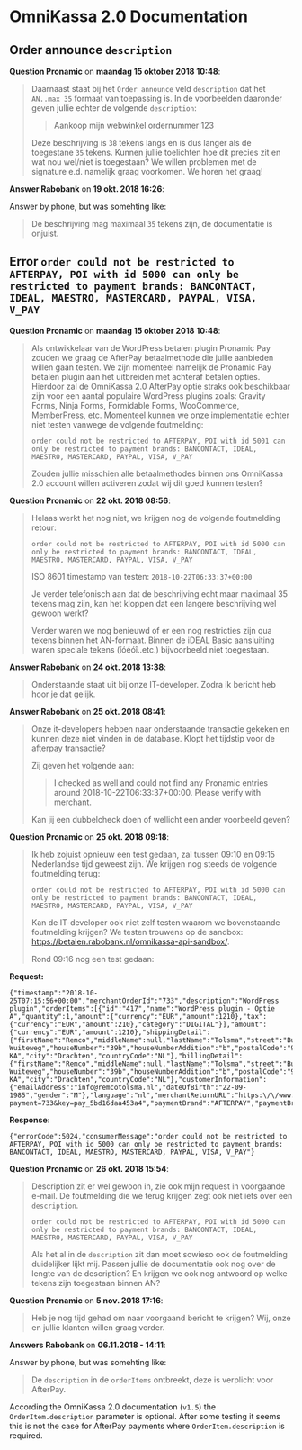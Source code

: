 # OmniKassa 2.0 Documentation

## Order announce `description`

**Question Pronamic** on **maandag 15 oktober 2018 10:48**:

> Daarnaast staat bij het `Order announce` veld `description` dat het `AN..max 35` formaat van toepassing is. In de voorbeelden daaronder geven jullie echter de volgende `description`:
> 
> 
> > Aankoop mijn webwinkel ordernummer 123
> 
> Deze beschrijving is `38` tekens langs en is dus langer als de toegestane `35` tekens. Kunnen jullie toelichten hoe dit precies zit en wat nou wel/niet is toegestaan? We willen problemen met de signature e.d. namelijk graag voorkomen. We horen het graag!

**Answer Rabobank** on **19 okt. 2018 16:26**:

Answer by phone, but was somehting like:

> De beschrijving mag maximaal `35` tekens zijn, de documentatie is onjuist.

## Error `order could not be restricted to AFTERPAY, POI with id 5000 can only be restricted to payment brands: BANCONTACT, IDEAL, MAESTRO, MASTERCARD, PAYPAL, VISA, V_PAY`

**Question Pronamic** on **maandag 15 oktober 2018 10:48**:

> Als ontwikkelaar van de WordPress betalen plugin Pronamic Pay zouden we graag de AfterPay betaalmethode die jullie aanbieden willen gaan testen. We zijn momenteel namelijk de Pronamic Pay betalen plugin aan het uitbreiden met achteraf betalen opties. Hierdoor zal de OmniKassa 2.0 AfterPay optie straks ook beschikbaar zijn voor een aantal populaire WordPress plugins zoals: Gravity Forms, Ninja Forms, Formidable Forms, WooCommerce, MemberPress, etc. Momenteel kunnen we onze implementatie echter niet testen vanwege de volgende foutmelding:
> 
> `order could not be restricted to AFTERPAY, POI with id 5001 can only be restricted to payment brands: BANCONTACT, IDEAL, MAESTRO, MASTERCARD, PAYPAL, VISA, V_PAY`
>
> Zouden jullie misschien alle betaalmethodes binnen ons OmniKassa 2.0 account willen activeren zodat wij dit goed kunnen testen?

**Question Pronamic** on **22 okt. 2018 08:56**:

> Helaas werkt het nog niet, we krijgen nog de volgende foutmelding retour:
> 
> `order could not be restricted to AFTERPAY, POI with id 5000 can only be restricted to payment brands: BANCONTACT, IDEAL, MAESTRO, MASTERCARD, PAYPAL, VISA, V_PAY`
>
> ISO 8601 timestamp van testen:
> `2018-10-22T06:33:37+00:00`
> 
> Je verder telefonisch aan dat de beschrijving echt maar maximaal 35 tekens mag zijn, kan het kloppen dat een langere beschrijving wel gewoon werkt?
> 
> Verder waren we nog benieuwd of er een nog restricties zijn qua tekens binnen het AN-formaat. Binnen de iDEAL Basic aansluiting waren speciale tekens (íóéóî..etc.) bijvoorbeeld niet toegestaan.

**Answer Rabobank** on **24 okt. 2018 13:38**:

> Onderstaande staat uit bij onze IT-developer. Zodra ik bericht heb hoor je dat gelijk.

**Answer Rabobank** on **25 okt. 2018 08:41**:

> Onze it-developers hebben naar onderstaande transactie gekeken en kunnen deze niet vinden in de database. Klopt het tijdstip voor de afterpay transactie?
> 
> Zij geven het volgende aan:
> > I checked as well and could not find any Pronamic entries around 2018-10-22T06:33:37+00:00. Please verify with merchant.
> 
> Kan jij een dubbelcheck doen of wellicht een ander voorbeeld geven?

**Question Pronamic** on **25 okt. 2018 09:18**:

> Ik heb zojuist opnieuw een test gedaan, zal tussen 09:10 en 09:15 Nederlandse tijd geweest zijn. We krijgen nog steeds de volgende foutmelding terug:
> 
> `order could not be restricted to AFTERPAY, POI with id 5000 can only be restricted to payment brands: BANCONTACT, IDEAL, MAESTRO, MASTERCARD, PAYPAL, VISA, V_PAY`
> 
> Kan de IT-developer ook niet zelf testen waarom we bovenstaande foutmelding krijgen? We testen trouwens op de sandbox: https://betalen.rabobank.nl/omnikassa-api-sandbox/.
> 
> Rond 09:16 nog een test gedaan:
>

**Request:**

```
{"timestamp":"2018-10-25T07:15:56+00:00","merchantOrderId":"733","description":"WordPress plugin","orderItems":[{"id":"417","name":"WordPress plugin - Optie A","quantity":1,"amount":{"currency":"EUR","amount":1210},"tax":{"currency":"EUR","amount":210},"category":"DIGITAL"}],"amount":{"currency":"EUR","amount":1210},"shippingDetail":{"firstName":"Remco","middleName":null,"lastName":"Tolsma","street":"Burgemeester Wuiteweg","houseNumber":"39b","houseNumberAddition":"b","postalCode":"9203 KA","city":"Drachten","countryCode":"NL"},"billingDetail":{"firstName":"Remco","middleName":null,"lastName":"Tolsma","street":"Burgemeester Wuiteweg","houseNumber":"39b","houseNumberAddition":"b","postalCode":"9203 KA","city":"Drachten","countryCode":"NL"},"customerInformation":{"emailAddress":"info@remcotolsma.nl","dateOfBirth":"22-09-1985","gender":"M"},"language":"nl","merchantReturnURL":"https:\/\/www.remcotolsma.nl\/?payment=733&key=pay_5bd16daa453a4","paymentBrand":"AFTERPAY","paymentBrandForce":"FORCE_ONCE","signature":"b8b9507057c7d53aeaece009fa7c5c62ee1dc78ffbcc12fa675f03b0a3fec2b69f39f4f946cb05c96a6139f52701412c5b4e9028a8a8ba1a1864d852221888fb"}
```

**Response:**

```
{"errorCode":5024,"consumerMessage":"order could not be restricted to AFTERPAY, POI with id 5000 can only be restricted to payment brands: BANCONTACT, IDEAL, MAESTRO, MASTERCARD, PAYPAL, VISA, V_PAY"}
```

**Question Pronamic** on **26 okt. 2018 15:54**:

> Description zit er wel gewoon in, zie ook mijn request in voorgaande e-mail. De foutmelding die we terug krijgen zegt ook niet iets over een `description`.
> 
> `order could not be restricted to AFTERPAY, POI with id 5000 can only be restricted to payment brands: BANCONTACT, IDEAL, MAESTRO, MASTERCARD, PAYPAL, VISA, V_PAY`
> 
> Als het al in de `description` zit dan moet sowieso ook de foutmelding duidelijker lijkt mij. Passen jullie de documentatie ook nog over de lengte van de description? En krijgen we ook nog antwoord op welke tekens zijn toegestaan binnen AN?

**Question Pronamic** on **5 nov. 2018 17:16**:

> Heb je nog tijd gehad om naar voorgaand bericht te krijgen? Wij, onze en jullie klanten willen graag verder.

**Answers Rabobank** on **06.11.2018 - 14:11**:

Answer by phone, but was somehting like:

> De `description` in de `orderItems` ontbreekt, deze is verplicht voor AfterPay.

According the OmniKassa 2.0 documentation (`v1.5`) the `OrderItem.description` parameter is optional.
After some testing it seems this is not the case for AfterPay payments where `OrderItem.description` is required.
